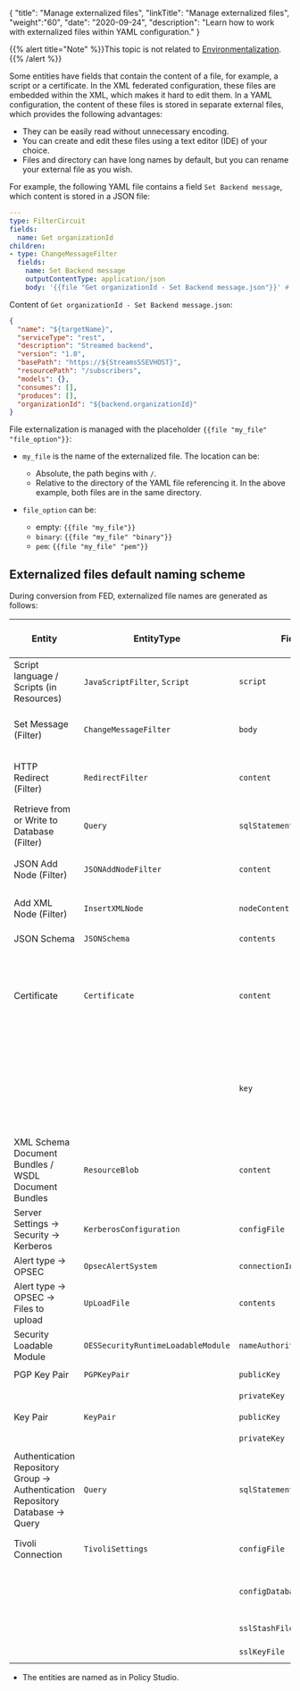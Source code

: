{
"title": "Manage externalized files",
"linkTitle": "Manage externalized files",
"weight":"60",
"date": "2020-09-24",
"description": "Learn how to work with externalized files within YAML configuration."
}

{{% alert title="Note" %}}This topic is not related to [Environmentalization](/docs/apim_yamles/yamles_environmentalization).{{% /alert %}}

Some entities have fields that contain the content of a file, for example, a script or a certificate. In the XML federated configuration, these files are embedded within the XML, which makes it hard to edit them. In a YAML configuration, the content of these files is stored in separate external files, which provides the following advantages:

* They can be easily read without unnecessary encoding.
* You can create and edit these files using a text editor (IDE) of your choice.
* Files and directory can have long names by default, but you can rename your external file as you wish.

For example, the following YAML file contains a field `Set Backend message`, which content is stored in a JSON file:

```yaml
---
type: FilterCircuit
fields:
  name: Get organizationId
children:
- type: ChangeMessageFilter
  fields:
    name: Set Backend message
    outputContentType: application/json
    body: '{{file "Get organizationId - Set Backend message.json"}}' # the message has been externalized
```

Content of `Get organizationId - Set Backend message.json`:

```json
{
  "name": "${targetName}",
  "serviceType": "rest",
  "description": "Streamed backend",
  "version": "1.0",
  "basePath": "https://${StreamsSSEVHOST}",
  "resourcePath": "/subscribers",
  "models": {},
  "consumes": [],
  "produces": [],
  "organizationId": "${backend.organizationId}"
}
```

File externalization is managed with the placeholder `{{file "my_file" "file_option"}}`:

* `my_file` is the name of the externalized file. The location can be:
    * Absolute, the path begins with `/`.
    * Relative to the directory of the YAML file referencing it. In the above example, both files are in the same directory.

* `file_option` can be:
    * empty: `{{file "my_file"}}`
    * `binary`: `{{file "my_file" "binary"}}`
    * `pem`: `{{file "my_file" "pem"}}`

## Externalized files default naming scheme

During conversion from FED, externalized file names are generated as follows:

| Entity | EntityType | Field | file_option | Externalized file default name scheme | Possible extensions | Additional rules | Environmentalization possible inside file content |
| --- | --- | --- | --- | --- | --- | --- | --- |
| Script language / Scripts (in Resources) | `JavaScriptFilter`, `Script` | `script` | N/A | `<Parent entity>-Files/<entity field "name">` | `.groovy`, `.js`, `.nashorn.js`, `.py` |  | Yes |
| Set Message (Filter) | `ChangeMessageFilter` | `body` | N/A | `<Parent entity>-Files/<entity field "name">` | `.json`, `.html`, `.xml`, `.txt` | Extension depends on content type content. | Yes |
| HTTP Redirect (Filter) | `RedirectFilter` | `content` | N/A | `<Parent entity>-Files/<entity field "name">` | `.json`, `.html`, `.xml`, `.txt` | Extension depends on content type content. | Yes |
| Retrieve from or Write to Database  (Filter) | `Query` | `sqlStatement` | N/A | `<Parent entity>-Files/<entity field "name">` | `.sql` |  | Yes |
| JSON Add Node (Filter) | `JSONAddNodeFilter` | `content` | N/A | `<Parent entity>-Files/<entity field "name">` | `.json` |  | Yes |
| Add XML Node (Filter) | `InsertXMLNode` | `nodeContent` | N/A | `<Parent entity>-Files/<entity field "name">` | `.xml` |  | Yes |
| JSON Schema | `JSONSchema` | `contents` | N/A | `<entity field "name">` | `.json` |  | Yes |
| Certificate | `Certificate` | `content` | `pem` if file contains PEM headers and footers. N/A, otherwise | `<entity field "dname">-cert` | `.pem` | [How to add a new certificate](/docs/apim_yamles/yamles_edit/#add-a-new-certificate-and-private-key-to-a-yaml-configuration) | No |
|             |               | `key` | `pem` if file contains PEM headers and footers. N/A, otherwise  | `<entity field "dname">-key` | `.pem` | [How to add a private key](/docs/apim_yamles/yamles_edit/#add-a-new-certificate-and-private-key-to-a-yaml-configuration) | No |
| XML Schema Document Bundles / WSDL Document Bundles | `ResourceBlob` | `content` | `binary` | `<entity fields "ID">` (generated by Policy Studio but can be manually set) | `.xsd`, `.dtd`, `.wsdl` | Extension depends on content on type | No |
| Server Settings → Security → Kerberos  | `KerberosConfiguration` | `configFile` | N/A | `<entity fields "name">` | `.krb5.conf` |  | No |
| Alert type → OPSEC | `OpsecAlertSystem` | `connectionInfo` | N/A | `<entity fields "name">` | `.conf` |  | No |
| Alert type → OPSEC → Files to upload | `UpLoadFile` | `contents` | `binary` | `upload-files/<entity fields "name">` | n/a | | No |
| Security Loadable Module | `OESSecurityRuntimeLoadableModule` | `nameAuthorityDefinition` | N/A | `<entity fields "name">` | `.xml` | | No |
| PGP Key Pair | `PGPKeyPair` | `publicKey` | `binary`   | `<entity field "alias">-pub` | `.crt` |  | No |
|              |            | `privateKey` | `binary` | `<entity field "alias">-sec` | `.asc` |  | No |
| Key Pair | `KeyPair` | `publicKey` | `binary` | `<entity field "alias">` | `.pub` |  | No |
|          |         | `privateKey` | `binary` | `<entity field "alias">` | `.pem` |  | No |
| Authentication Repository Group → Authentication Repository Database → Query   | `Query` | `sqlStatement` | N/A  | `<Grand Parent entity field "name">/<Parent entity field "name"> - <entity field "name">` | `.sql` |  | No |
| Tivoli Connection | `TivoliSettings` | `configFile` | N/A         | `<entity field "name">` | `.conf` | Tivoli configuration File                        | No |
|                   |                | `configDatabaseFile` | `binary` | `<entity field "name">` | `.db.conf`   | Tivoli Configuration Database File. | No |
|                   |                | `sslStashFile` | `binary` | `<entity field "name">` | `.ssl.key`   | SSL Stash file                      | No |
|                   |                | `sslKeyFile` | `binary` | `<entity field "name">` | `.ssl.stash` | SSL Key file                        | No |

* The entities are named as in Policy Studio.
